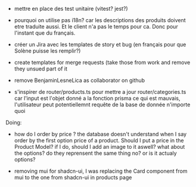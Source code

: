 - mettre en place des test unitaire (vitest? jest?)

- pourquoi on utilise pas i18n?
car les descriptions des produits doivent etre traduite aussi. Et le client n'a pas le temps pour ca. Donc pour l'instant que du français.

- créer un Jira avec les templates de story et bug (en français pour que Solène puisse les remplir?)
- create templates for merge requests (take those from work and remove they unsued part of it
- remove BenjaminLesneLica as collaborator on github
- s'inspirer de router/products.ts pour mettre a jour router/categories.ts car l'input est l'objet donné a la fonction prisma ce qui est mauvais, l'utilisateur  peut potentiellemnt requête de la base de donnée n'importe quoi

Doing:
- how do I order by price ? the database doesn't understand when I say order by the first option price of a product. Should I put a price in the Product Model? if I do, should I add an image to it aswell? what about the options? do they reprensent the same thing no? or is it actualy options? 

- removing mui for shadcn-ui, I was replacing the Card component from mui to the one from shadcn-ui in products page
